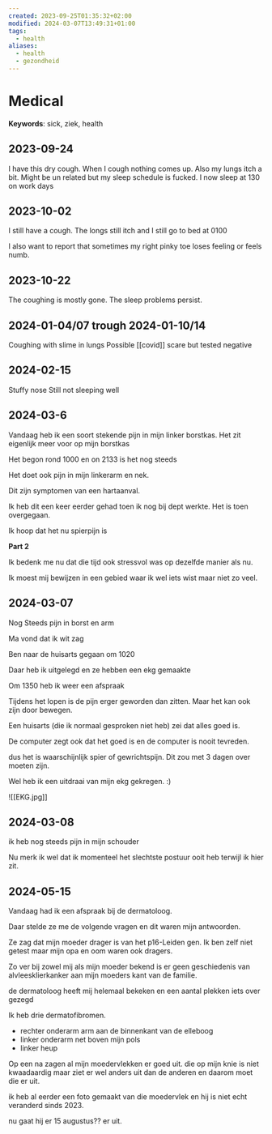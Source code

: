 ```yaml
---
created: 2023-09-25T01:35:32+02:00
modified: 2024-03-07T13:49:31+01:00
tags:
  - health
aliases:
  - health
  - gezondheid
---
```


# Medical

**Keywords**: sick, ziek, health

## 2023-09-24

I have this dry cough. When I cough nothing comes up. Also my lungs itch a bit.
Might be un related but my sleep schedule is fucked. I now sleep at 130 on work days

## 2023-10-02

I still have a cough. The longs still itch and I still go to bed at 0100

I also want to report that sometimes my right pinky toe loses feeling or feels numb.

## 2023-10-22

The coughing is mostly gone. The sleep problems persist.

## 2024-01-04/07 trough 2024-01-10/14

Coughing with slime in lungs
Possible [[covid]] scare but tested negative

## 2024-02-15

Stuffy nose
Still not sleeping well

## 2024-03-6

Vandaag heb ik een soort stekende pijn in mijn linker borstkas. Het zit eigenlijk meer voor op mijn borstkas

Het begon rond 1000 en on 2133 is het nog steeds

Het doet ook pijn in mijn linkerarm en nek.

Dit zijn symptomen van een hartaanval.

Ik heb dit een keer eerder gehad toen ik nog bij dept werkte. Het is toen overgegaan.

Ik hoop dat het nu spierpijn is

**Part 2**

Ik bedenk me nu dat die tijd ook stressvol was op dezelfde manier als nu.

Ik moest mij bewijzen in een gebied waar ik wel iets wist maar niet zo veel.

## 2024-03-07

Nog Steeds pijn in borst en arm

Ma vond dat ik wit zag

Ben naar de huisarts gegaan om 1020

Daar heb ik uitgelegd en ze hebben een ekg gemaakte

Om 1350 heb ik weer een afspraak

Tijdens het lopen is de pijn erger geworden dan zitten.
Maar het kan ook zijn door bewegen.

Een huisarts (die ik normaal gesproken niet heb) zei dat alles goed is.

De computer zegt ook dat het goed is en de computer is nooit tevreden.

dus het is waarschijnlijk spier of gewrichtspijn. Dit zou met 3 dagen over moeten zijn.

Wel heb ik een uitdraai van mijn ekg gekregen. :)

![[EKG.jpg]]

## 2024-03-08

ik heb nog steeds pijn in mijn schouder

Nu merk ik wel dat ik momenteel het slechtste postuur ooit heb terwijl ik hier zit.

## 2024-05-15

Vandaag had ik een afspraak bij de dermatoloog.

Daar stelde ze me de volgende vragen en dit waren mijn antwoorden.

Ze zag dat mijn moeder drager is van het p16-Leiden gen. Ik ben zelf niet getest maar mijn opa en oom waren ook dragers.

Zo ver bij zowel mij als mijn moeder bekend is er geen geschiedenis van alvleesklierkanker aan mijn moeders kant van de familie.

de dermatoloog heeft mij helemaal bekeken en een aantal plekken iets over gezegd

Ik heb drie dermatofibromen.

- rechter onderarm arm aan de binnenkant van de elleboog
- linker onderarm net boven mijn pols
- linker heup

Op een na zagen al mijn moedervlekken er goed uit.
die op mijn knie is niet kwaadaardig maar ziet er wel anders uit dan de anderen en daarom moet die er uit.

ik heb al eerder een foto gemaakt van die moedervlek en hij is niet echt veranderd sinds 2023.

nu gaat hij er 15 augustus?? er uit.
